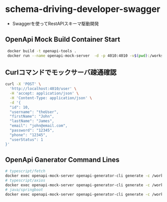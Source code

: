 # schema-driving-developer-swagger
- Swaggerを使ってRestAPIスキーマ駆動開発

## OpenApi Mock Build Container Start

``` sh
 docker build -t openapi-tools . 
 docker run --name openapi-mock-server  -d -p 4010:4010 -v$(pwd):/workspace openapi-tools 
```

## Curlコマンドでモックサーバ疎通確認
``` sh
curl -X 'POST' \
  'http://localhost:4010/user' \
  -H 'accept: application/json' \
  -H 'Content-Type: application/json' \
  -d '{
  "id": 10,
  "username": "theUser",
  "firstName": "John",
  "lastName": "James",
  "email": "john@email.com",
  "password": "12345",
  "phone": "12345",
  "userStatus": 1
}'
```

## OpenApi Ganerator Command Lines

``` sh
# typescript/fetch
docker exec openapi-mock-server openapi-generator-cli generate -c /workspace/openapitools-fetch-api.json -o /workspace/output/typescript/fetch
# typescript/axios
docker exec openapi-mock-server openapi-generator-cli generate -c /workspace/openapitools-axios.json -o /workspace/output/typescript/axios
# java/springboot
docker exec openapi-mock-server openapi-generator-cli generate -c /workspace/openapitools-spring.json -o /workspace/output/java
```

